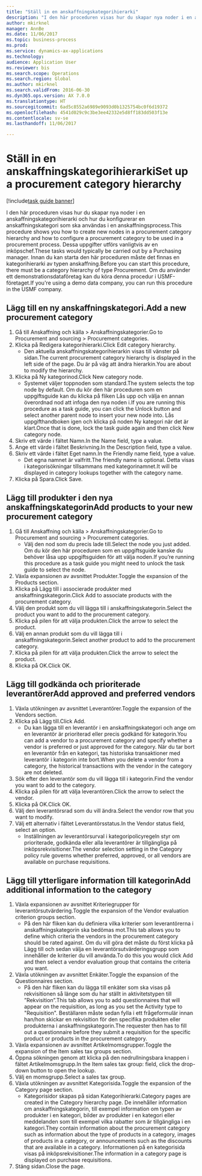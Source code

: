 ```yaml
--- 
title: "Ställ in en anskaffningskategorihierarki"
description: "I den här proceduren visas hur du skapar nya noder i en anskaffningskategorihierarki och hur du konfigurerar en anskaffningskategori som ska användas i en anskaffningsprocess."
author: mkirknel
manager: AnnBe
ms.date: 11/06/2017
ms.topic: business-process
ms.prod: 
ms.service: dynamics-ax-applications
ms.technology: 
audience: Application User
ms.reviewer: bis
ms.search.scope: Operations
ms.search.region: Global
ms.author: mkirknel
ms.search.validFrom: 2016-06-30
ms.dyn365.ops.version: AX 7.0.0
ms.translationtype: HT
ms.sourcegitcommit: 6ad5c8552a6989e9093d0b1325754bc0f6d19372
ms.openlocfilehash: 4541d029c9c3be3ee42332e5d8ff183dd503f13e
ms.contentlocale: sv-se
ms.lasthandoff: 11/06/2017

---
```

# <a name="set-up-a-procurement-category-hierarchy"></a><span data-ttu-id="e776b-103">Ställ in en anskaffningskategorihierarki</span><span class="sxs-lookup"><span data-stu-id="e776b-103">Set up a procurement category hierarchy</span></span>

[!include[task guide banner](../../includes/task-guide-banner.md)]

<span data-ttu-id="e776b-104">I den här proceduren visas hur du skapar nya noder i en anskaffningskategorihierarki och hur du konfigurerar en anskaffningskategori som ska användas i en anskaffningsprocess.</span><span class="sxs-lookup"><span data-stu-id="e776b-104">This procedure shows you how to create new nodes in a procurement category hierarchy and how to configure a procurement category to be used in a procurement process.</span></span> <span data-ttu-id="e776b-105">Dessa uppgifter utförs vanligtvis av en inköpschef.</span><span class="sxs-lookup"><span data-stu-id="e776b-105">These tasks would typically be carried out by a Purchasing manager.</span></span> <span data-ttu-id="e776b-106">Innan du kan starta den här proceduren måste det finnas en kategorihierarki av typen anskaffning.</span><span class="sxs-lookup"><span data-stu-id="e776b-106">Before you can start this procedure, there must be a category hierarchy of type Procurement.</span></span> <span data-ttu-id="e776b-107">Om du använder ett demonstrationsdataföretag kan du köra denna procedur i USMF-företaget.</span><span class="sxs-lookup"><span data-stu-id="e776b-107">If you're using a demo data company, you can run this procedure in the USMF company.</span></span>


## <a name="add-a-new-procurement-category"></a><span data-ttu-id="e776b-108">Lägg till en ny anskaffningskategori.</span><span class="sxs-lookup"><span data-stu-id="e776b-108">Add a new procurement category</span></span>
1. <span data-ttu-id="e776b-109">Gå till Anskaffning och källa > Anskaffningskategorier.</span><span class="sxs-lookup"><span data-stu-id="e776b-109">Go to Procurement and sourcing > Procurement categories.</span></span>
2. <span data-ttu-id="e776b-110">Klicka på Redigera kategorihierarki.</span><span class="sxs-lookup"><span data-stu-id="e776b-110">Click Edit category hierarchy.</span></span>
    * <span data-ttu-id="e776b-111">Den aktuella anskaffningskategorihierarkin visas till vänster på sidan.</span><span class="sxs-lookup"><span data-stu-id="e776b-111">The current procurement category hierarchy is displayed in the left side of the page.</span></span> <span data-ttu-id="e776b-112">Du är på väg att ändra hierarkin.</span><span class="sxs-lookup"><span data-stu-id="e776b-112">You  are about to modify the hierarchy.</span></span>  
3. <span data-ttu-id="e776b-113">Klicka på Ny kategorinod.</span><span class="sxs-lookup"><span data-stu-id="e776b-113">Click New category node.</span></span>
    * <span data-ttu-id="e776b-114">Systemet väljer toppnoden som standard.</span><span class="sxs-lookup"><span data-stu-id="e776b-114">The system selects the top node by default.</span></span> <span data-ttu-id="e776b-115">Om du kör den här proceduren som en uppgiftsguide kan du klicka på fliken Lås upp och välja en annan överordnad nod att infoga den nya noden i.</span><span class="sxs-lookup"><span data-stu-id="e776b-115">If you are running this procedure as a task guide, you can click the Unlock button and select another parent node to insert your new node into.</span></span> <span data-ttu-id="e776b-116">Lås uppgifthandboken igen och klicka på noden Ny kategori när det är klart.</span><span class="sxs-lookup"><span data-stu-id="e776b-116">Once that is done, lock the task guide again and then click New category node.</span></span>  
4. <span data-ttu-id="e776b-117">Skriv ett värde i fältet Namn.</span><span class="sxs-lookup"><span data-stu-id="e776b-117">In the Name field, type a value.</span></span>
5. <span data-ttu-id="e776b-118">Ange ett värde i fältet Beskrivning.</span><span class="sxs-lookup"><span data-stu-id="e776b-118">In the Description field, type a value.</span></span>
6. <span data-ttu-id="e776b-119">Skriv ett värde i fältet Eget namn.</span><span class="sxs-lookup"><span data-stu-id="e776b-119">In the Friendly name field, type a value.</span></span>
    * <span data-ttu-id="e776b-120">Det egna namnet är valfritt.</span><span class="sxs-lookup"><span data-stu-id="e776b-120">The friendly name is optional.</span></span> <span data-ttu-id="e776b-121">Detta visas i kategorisökningar tillsammans med kategorinamnet.</span><span class="sxs-lookup"><span data-stu-id="e776b-121">It will be displayed in category lookups together with the category name.</span></span>  
7. <span data-ttu-id="e776b-122">Klicka på Spara.</span><span class="sxs-lookup"><span data-stu-id="e776b-122">Click Save.</span></span>

## <a name="add-products-to-your-new-procurement-category"></a><span data-ttu-id="e776b-123">Lägg till produkter i den nya anskaffningskategorin</span><span class="sxs-lookup"><span data-stu-id="e776b-123">Add products to your new procurement category</span></span>
1. <span data-ttu-id="e776b-124">Gå till Anskaffning och källa > Anskaffningskategorier.</span><span class="sxs-lookup"><span data-stu-id="e776b-124">Go to Procurement and sourcing > Procurement categories.</span></span>
    * <span data-ttu-id="e776b-125">Välj den nod som du precis lade till.</span><span class="sxs-lookup"><span data-stu-id="e776b-125">Select the node you just added.</span></span> <span data-ttu-id="e776b-126">Om du kör den här proceduren som en uppgiftsguide kanske du behöver låsa upp uppgiftsguiden för att välja noden.</span><span class="sxs-lookup"><span data-stu-id="e776b-126">If you’re running this procedure as a task guide you might need to unlock the task guide to select the node.</span></span>  
2. <span data-ttu-id="e776b-127">Växla expansionen av avsnittet Produkter.</span><span class="sxs-lookup"><span data-stu-id="e776b-127">Toggle the expansion of the Products section.</span></span>
3. <span data-ttu-id="e776b-128">Klicka på Lägg till i associerade produkter med anskaffningskategorin.</span><span class="sxs-lookup"><span data-stu-id="e776b-128">Click Add to associate products with the procurement category.</span></span>
4. <span data-ttu-id="e776b-129">Välj den produkt som du vill lägga till i anskaffningskategorin.</span><span class="sxs-lookup"><span data-stu-id="e776b-129">Select the product you want to add to the procurement category.</span></span>
5. <span data-ttu-id="e776b-130">Klicka på pilen för att välja produkten.</span><span class="sxs-lookup"><span data-stu-id="e776b-130">Click the arrow to select the product.</span></span>
6. <span data-ttu-id="e776b-131">Välj en annan produkt som du vill lägga till i anskaffningskategorin.</span><span class="sxs-lookup"><span data-stu-id="e776b-131">Select another product to add to the procurement category.</span></span>
7. <span data-ttu-id="e776b-132">Klicka på pilen för att välja produkten.</span><span class="sxs-lookup"><span data-stu-id="e776b-132">Click the arrow to select the product.</span></span>
8. <span data-ttu-id="e776b-133">Klicka på OK.</span><span class="sxs-lookup"><span data-stu-id="e776b-133">Click OK.</span></span>

## <a name="add-approved-and-preferred-vendors"></a><span data-ttu-id="e776b-134">Lägg till godkända och prioriterade leverantörer</span><span class="sxs-lookup"><span data-stu-id="e776b-134">Add approved and preferred vendors</span></span>
1. <span data-ttu-id="e776b-135">Växla utökningen av avsnittet Leverantörer.</span><span class="sxs-lookup"><span data-stu-id="e776b-135">Toggle the expansion of the Vendors section.</span></span>
2. <span data-ttu-id="e776b-136">Klicka på Lägg till.</span><span class="sxs-lookup"><span data-stu-id="e776b-136">Click Add.</span></span>
    * <span data-ttu-id="e776b-137">Du kan lägga till en leverantör i en anskaffningskategori och ange om en leverantör är prioriterad eller precis godkänd för kategorin.</span><span class="sxs-lookup"><span data-stu-id="e776b-137">You can add a vendor to a procurement category and specify whether a vendor is preferred or just approved for the category.</span></span> <span data-ttu-id="e776b-138">När du tar bort en leverantör från en kategori, tas historiska transaktioner med leverantör i kategorin inte bort.</span><span class="sxs-lookup"><span data-stu-id="e776b-138">When you delete a vendor from a category, the historical transactions with the vendor in the category are not deleted.</span></span>   
3. <span data-ttu-id="e776b-139">Sök efter den leverantör som du vill lägga till i kategorin.</span><span class="sxs-lookup"><span data-stu-id="e776b-139">Find the vendor you want to add to the category.</span></span>
4. <span data-ttu-id="e776b-140">Klicka på pilen för att välja leverantören.</span><span class="sxs-lookup"><span data-stu-id="e776b-140">Click the arrow to select the vendor.</span></span>
5. <span data-ttu-id="e776b-141">Klicka på OK.</span><span class="sxs-lookup"><span data-stu-id="e776b-141">Click OK.</span></span>
6. <span data-ttu-id="e776b-142">Välj den leverantörsrad som du vill ändra.</span><span class="sxs-lookup"><span data-stu-id="e776b-142">Select the vendor row that you want to modify.</span></span>
7. <span data-ttu-id="e776b-143">Välj ett alternativ i fältet Leverantörsstatus.</span><span class="sxs-lookup"><span data-stu-id="e776b-143">In the Vendor status field, select an option.</span></span>
    * <span data-ttu-id="e776b-144">Inställningen av leverantörsurval i kategoripolicyregeln styr om prioriterade, godkända eller alla leverantörer är tillgängliga på inköpsrekvisitioner.</span><span class="sxs-lookup"><span data-stu-id="e776b-144">The vendor selection setting in the Category policy rule governs whether preferred, approved, or all vendors are available on purchase requisitions.</span></span>   

## <a name="add-additional-information-to-the-category"></a><span data-ttu-id="e776b-145">Lägg till ytterligare information till kategorin</span><span class="sxs-lookup"><span data-stu-id="e776b-145">Add additional information to the category</span></span>
1. <span data-ttu-id="e776b-146">Växla expansionen av avsnittet Kriteriegrupper för leverantörsutvärdering.</span><span class="sxs-lookup"><span data-stu-id="e776b-146">Toggle the expansion of the Vendor evaluation criterion groups section.</span></span>
    * <span data-ttu-id="e776b-147">På den här fliken kan du definiera vilka kriterier som leverantörerna i anskaffningskategorin ska bedömas mot.</span><span class="sxs-lookup"><span data-stu-id="e776b-147">This tab allows you to define which criteria the vendors in the procurement category should be rated against.</span></span> <span data-ttu-id="e776b-148">Om du vill göra det måste du först klicka på Lägg till och sedan välja en leverantörsutvärderingsgrupp som innehåller de kriterier du vill använda.</span><span class="sxs-lookup"><span data-stu-id="e776b-148">To do this you would click Add and then select a vendor evaluation group that contains the criteria you want.</span></span>  
2. <span data-ttu-id="e776b-149">Växla utökningen av avsnittet Enkäter.</span><span class="sxs-lookup"><span data-stu-id="e776b-149">Toggle the expansion of the Questionnaires section.</span></span>
    * <span data-ttu-id="e776b-150">På den här fliken kan du lägga till enkäter som ska visas på rekvisitionen så länge som du har ställt in aktivitetstypen till ”Rekvisition”.</span><span class="sxs-lookup"><span data-stu-id="e776b-150">This tab allows you to add questionnaires that will appear on the requisition, as long as you set the Activity type to "Requisition".</span></span> <span data-ttu-id="e776b-151">Beställaren måste sedan fylla i ett frågeformulär innan han/hon skickar en rekvisition för den specifika produkten eller produkterna i anskaffningskategorin.</span><span class="sxs-lookup"><span data-stu-id="e776b-151">The requester then has to fill out a questionnaire before they submit a requisition for the specific product or products in the procurement category.</span></span>  
3. <span data-ttu-id="e776b-152">Växla expansionen av avsnittet Artikelmomsgrupper.</span><span class="sxs-lookup"><span data-stu-id="e776b-152">Toggle the expansion of the Item sales tax groups section.</span></span>
4. <span data-ttu-id="e776b-153">Öppna sökningen genom att klicka på den nedrullningsbara knappen i fältet Artikelmomsgrupp.</span><span class="sxs-lookup"><span data-stu-id="e776b-153">In the Item sales tax group: field, click the drop-down button to open the lookup.</span></span>
5. <span data-ttu-id="e776b-154">Välj en momsgrupp.</span><span class="sxs-lookup"><span data-stu-id="e776b-154">Select a sales tax group.</span></span>
6. <span data-ttu-id="e776b-155">Växla utökningen av avsnittet Kategorisida.</span><span class="sxs-lookup"><span data-stu-id="e776b-155">Toggle the expansion of the Category page section.</span></span>
    * <span data-ttu-id="e776b-156">Kategorisidor skapas på sidan Kategorihierarki.</span><span class="sxs-lookup"><span data-stu-id="e776b-156">Category pages are created in the Category hierarchy page.</span></span> <span data-ttu-id="e776b-157">De innehåller information om anskaffningskategorin, till exempel information om typen av produkter i en kategori, bilder av produkter i en kategori eller meddelanden som till exempel vilka rabatter som är tillgängliga i en kategori.</span><span class="sxs-lookup"><span data-stu-id="e776b-157">They contain information about the procurement category such as information about the type of products in a category, images of products in a category, or announcements such as the discounts that are available in a category.</span></span> <span data-ttu-id="e776b-158">Informationen på en kategorisida visas på inköpsrekvisitioner.</span><span class="sxs-lookup"><span data-stu-id="e776b-158">The information in a category page is displayed on purchase requisitions.</span></span>  
7. <span data-ttu-id="e776b-159">Stäng sidan.</span><span class="sxs-lookup"><span data-stu-id="e776b-159">Close the page.</span></span>


